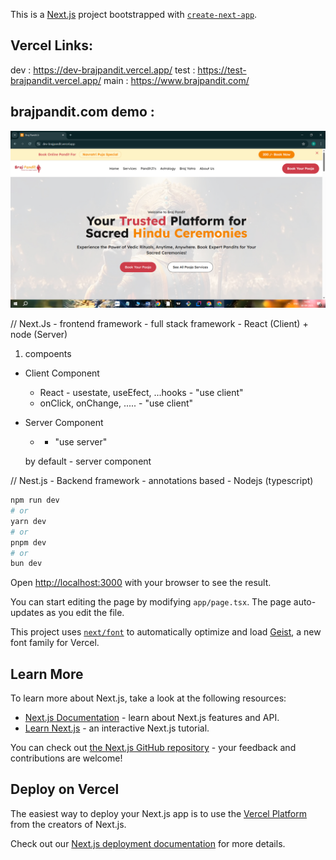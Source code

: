 This is a [Next.js](https://nextjs.org) project bootstrapped with [`create-next-app`](https://nextjs.org/docs/app/api-reference/cli/create-next-app).



## Vercel Links:
 dev : https://dev-brajpandit.vercel.app/
 test : https://test-brajpandit.vercel.app/
 main : https://www.brajpandit.com/
## brajpandit.com demo :
<img src='/brajpandit.com.png'/>





// Next.Js - frontend framework - full stack framework - React (Client) + node (Server)
1. compoents
- Client Component
    - React - usestate, useEfect, ...hooks - "use client"
    - onClick, onChange, ..... - "use client"
- Server Component
    - - "use server"

    by default - server component


// Nest.js - Backend framework - annotations based - Nodejs (typescript)

```bash
npm run dev
# or
yarn dev
# or
pnpm dev
# or
bun dev
```

Open [http://localhost:3000](http://localhost:3000) with your browser to see the result.

You can start editing the page by modifying `app/page.tsx`. The page auto-updates as you edit the file.

This project uses [`next/font`](https://nextjs.org/docs/app/building-your-application/optimizing/fonts) to automatically optimize and load [Geist](https://vercel.com/font), a new font family for Vercel.

## Learn More

To learn more about Next.js, take a look at the following resources:

- [Next.js Documentation](https://nextjs.org/docs) - learn about Next.js features and API.
- [Learn Next.js](https://nextjs.org/learn) - an interactive Next.js tutorial.

You can check out [the Next.js GitHub repository](https://github.com/vercel/next.js) - your feedback and contributions are welcome!

## Deploy on Vercel

The easiest way to deploy your Next.js app is to use the [Vercel Platform](https://vercel.com/new?utm_medium=default-template&filter=next.js&utm_source=create-next-app&utm_campaign=create-next-app-readme) from the creators of Next.js.

Check out our [Next.js deployment documentation](https://nextjs.org/docs/app/building-your-application/deploying) for more details.

